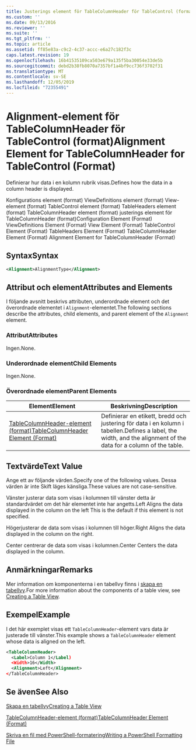 ```yaml
---
title: Justerings element för TableColumnHeader för TableControl (format) | Microsoft Docs
ms.custom: ''
ms.date: 09/13/2016
ms.reviewer: ''
ms.suite: ''
ms.tgt_pltfrm: ''
ms.topic: article
ms.assetid: ff85e83a-c9c2-4c37-accc-e6a27c182f3c
caps.latest.revision: 19
ms.openlocfilehash: 16b41535109ca503e679a135f5ba30054e33de5b
ms.sourcegitcommit: debd2b38fb8070a7357bf1a4bf9cc736f3702f31
ms.translationtype: MT
ms.contentlocale: sv-SE
ms.lasthandoff: 12/05/2019
ms.locfileid: "72355491"
---
```

# <a name="alignment-element-for-tablecolumnheader-for-tablecontrol-format"></a><span data-ttu-id="942cb-102">Alignment-element för TableColumnHeader för TableControl (format)</span><span class="sxs-lookup"><span data-stu-id="942cb-102">Alignment Element for TableColumnHeader for TableControl (Format)</span></span>

<span data-ttu-id="942cb-103">Definierar hur data i en kolumn rubrik visas.</span><span class="sxs-lookup"><span data-stu-id="942cb-103">Defines how the data in a column header is displayed.</span></span>

<span data-ttu-id="942cb-104">Konfigurations element (format) ViewDefinitions element (format) View-element (format) TableControl element (format) TableHeaders element (format) TableColumnHeader element (format) justerings element för TableColumnHeader (format)</span><span class="sxs-lookup"><span data-stu-id="942cb-104">Configuration Element (Format) ViewDefinitions Element (Format) View Element (Format) TableControl Element (Format) TableHeaders Element (Format) TableColumnHeader Element (Format) Alignment Element for TableColumnHeader (Format)</span></span>

## <a name="syntax"></a><span data-ttu-id="942cb-105">Syntax</span><span class="sxs-lookup"><span data-stu-id="942cb-105">Syntax</span></span>

```xml
<Alignment>AlignmentType</Alignment>
```

## <a name="attributes-and-elements"></a><span data-ttu-id="942cb-106">Attribut och element</span><span class="sxs-lookup"><span data-stu-id="942cb-106">Attributes and Elements</span></span>

<span data-ttu-id="942cb-107">I följande avsnitt beskrivs attributen, underordnade element och det överordnade elementet i `Alignment`-elementet.</span><span class="sxs-lookup"><span data-stu-id="942cb-107">The following sections describe the attributes, child elements, and parent element of the `Alignment` element.</span></span>

### <a name="attributes"></a><span data-ttu-id="942cb-108">Attribut</span><span class="sxs-lookup"><span data-stu-id="942cb-108">Attributes</span></span>

<span data-ttu-id="942cb-109">Ingen.</span><span class="sxs-lookup"><span data-stu-id="942cb-109">None.</span></span>

### <a name="child-elements"></a><span data-ttu-id="942cb-110">Underordnade element</span><span class="sxs-lookup"><span data-stu-id="942cb-110">Child Elements</span></span>

<span data-ttu-id="942cb-111">Ingen.</span><span class="sxs-lookup"><span data-stu-id="942cb-111">None.</span></span>

### <a name="parent-elements"></a><span data-ttu-id="942cb-112">Överordnade element</span><span class="sxs-lookup"><span data-stu-id="942cb-112">Parent Elements</span></span>

|<span data-ttu-id="942cb-113">Element</span><span class="sxs-lookup"><span data-stu-id="942cb-113">Element</span></span>|<span data-ttu-id="942cb-114">Beskrivning</span><span class="sxs-lookup"><span data-stu-id="942cb-114">Description</span></span>|
|-------------|-----------------|
|[<span data-ttu-id="942cb-115">TableColumnHeader-element (format)</span><span class="sxs-lookup"><span data-stu-id="942cb-115">TableColumnHeader Element (Format)</span></span>](./tablecolumnheader-element-format.md)|<span data-ttu-id="942cb-116">Definierar en etikett, bredd och justering för data i en kolumn i tabellen.</span><span class="sxs-lookup"><span data-stu-id="942cb-116">Defines a label, the width, and the alignment of the data for a column of the table.</span></span>|

## <a name="text-value"></a><span data-ttu-id="942cb-117">Textvärde</span><span class="sxs-lookup"><span data-stu-id="942cb-117">Text Value</span></span>

<span data-ttu-id="942cb-118">Ange ett av följande värden.</span><span class="sxs-lookup"><span data-stu-id="942cb-118">Specify one of the following values.</span></span> <span data-ttu-id="942cb-119">Dessa värden är inte Skift läges känsliga.</span><span class="sxs-lookup"><span data-stu-id="942cb-119">These values are not case-sensitive.</span></span>

<span data-ttu-id="942cb-120">Vänster justerar data som visas i kolumnen till vänster detta är standardvärdet om det här elementet inte har angetts.</span><span class="sxs-lookup"><span data-stu-id="942cb-120">Left Aligns the data displayed in the column on the left This is the default if this element is not specified.</span></span>

<span data-ttu-id="942cb-121">Högerjusterar de data som visas i kolumnen till höger.</span><span class="sxs-lookup"><span data-stu-id="942cb-121">Right Aligns the data displayed in the column on the right.</span></span>

<span data-ttu-id="942cb-122">Center centrerar de data som visas i kolumnen.</span><span class="sxs-lookup"><span data-stu-id="942cb-122">Center Centers the data displayed in the column.</span></span>

## <a name="remarks"></a><span data-ttu-id="942cb-123">Anmärkningar</span><span class="sxs-lookup"><span data-stu-id="942cb-123">Remarks</span></span>

<span data-ttu-id="942cb-124">Mer information om komponenterna i en tabellvy finns i [skapa en tabellvy](./creating-a-table-view.md).</span><span class="sxs-lookup"><span data-stu-id="942cb-124">For more information about the components of a table view, see [Creating a Table View](./creating-a-table-view.md).</span></span>

## <a name="example"></a><span data-ttu-id="942cb-125">Exempel</span><span class="sxs-lookup"><span data-stu-id="942cb-125">Example</span></span>

<span data-ttu-id="942cb-126">I det här exemplet visas ett `TableColumnHeader`-element vars data är justerade till vänster.</span><span class="sxs-lookup"><span data-stu-id="942cb-126">This example shows a `TableColumnHeader` element whose data is aligned on the left.</span></span>

```xml
<TableColumnHeader>
  <Label>Column 1</Label)
  <Width>16</Width>
  <Alignment>Left</Alignment>
</TableColumnHeader>
```

## <a name="see-also"></a><span data-ttu-id="942cb-127">Se även</span><span class="sxs-lookup"><span data-stu-id="942cb-127">See Also</span></span>

[<span data-ttu-id="942cb-128">Skapa en tabellvy</span><span class="sxs-lookup"><span data-stu-id="942cb-128">Creating a Table View</span></span>](./creating-a-table-view.md)

[<span data-ttu-id="942cb-129">TableColumnHeader-element (format)</span><span class="sxs-lookup"><span data-stu-id="942cb-129">TableColumnHeader Element (Format)</span></span>](./tablecolumnheader-element-format.md)

[<span data-ttu-id="942cb-130">Skriva en fil med PowerShell-formatering</span><span class="sxs-lookup"><span data-stu-id="942cb-130">Writing a PowerShell Formatting File</span></span>](./writing-a-powershell-formatting-file.md)
